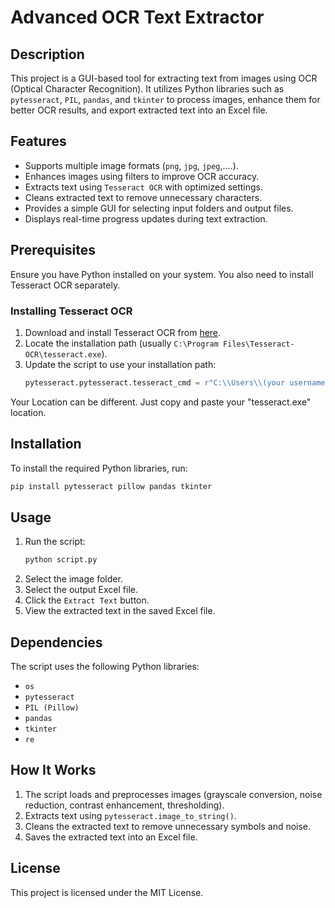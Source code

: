 # Advanced OCR Text Extractor

## Description
This project is a GUI-based tool for extracting text from images using OCR (Optical Character Recognition). It utilizes Python libraries such as `pytesseract`, `PIL`, `pandas`, and `tkinter` to process images, enhance them for better OCR results, and export extracted text into an Excel file.

## Features
- Supports multiple image formats (`png`, `jpg`, `jpeg`,....).
- Enhances images using filters to improve OCR accuracy.
- Extracts text using `Tesseract OCR` with optimized settings.
- Cleans extracted text to remove unnecessary characters.
- Provides a simple GUI for selecting input folders and output files.
- Displays real-time progress updates during text extraction.

## Prerequisites
Ensure you have Python installed on your system. You also need to install Tesseract OCR separately.

### Installing Tesseract OCR
1. Download and install Tesseract OCR from [here](https://github.com/UB-Mannheim/tesseract/wiki).
2. Locate the installation path (usually `C:\Program Files\Tesseract-OCR\tesseract.exe`).
3. Update the script to use your installation path:
   ```python
   pytesseract.pytesseract.tesseract_cmd = r"C:\\Users\\(your username)\\AppData\\Local\\Programs\\Tesseract-OCR\\tesseract.exe"
   ```
Your Location can be different. Just copy and paste your "tesseract.exe" location.

## Installation
To install the required Python libraries, run:
```bash
pip install pytesseract pillow pandas tkinter
```

## Usage
1. Run the script:
   ```bash
   python script.py
   ```
2. Select the image folder.
3. Select the output Excel file.
4. Click the `Extract Text` button.
5. View the extracted text in the saved Excel file.

## Dependencies
The script uses the following Python libraries:
- `os`
- `pytesseract`
- `PIL (Pillow)`
- `pandas`
- `tkinter`
- `re`

## How It Works
1. The script loads and preprocesses images (grayscale conversion, noise reduction, contrast enhancement, thresholding).
2. Extracts text using `pytesseract.image_to_string()`.
3. Cleans the extracted text to remove unnecessary symbols and noise.
4. Saves the extracted text into an Excel file.

## License
This project is licensed under the MIT License.


